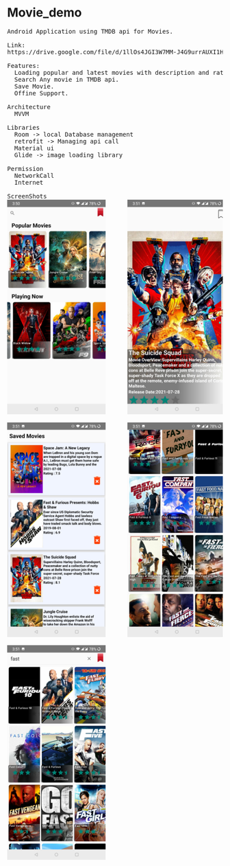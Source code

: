 # Movie_demo
<pre>
Android Application using TMDB api for Movies.

Link:
https://drive.google.com/file/d/1llOs4JGI3W7MM-J4G9urrAUXI1H-fyGc/view?usp=sharing

Features:
  Loading popular and latest movies with description and rating.
  Search Any movie in TMDB api.
  Save Movie.
  Offine Support.
  
Architecture
  MVVM
 
Libraries
  Room -> local Database management
  retrofit -> Managing api call
  Material ui 
  Glide -> image loading library
  
Permission 
  NetworkCall
  Internet
  
ScreenShots
<img src="https://github.com/DhvanilVadher/Movie_demo/blob/master/Screenshot_20210820-035040.jpg" alt="screenshot of app"  height="500">      <img src="https://github.com/DhvanilVadher/Movie_demo/blob/master/Screenshot_20210820-035101.jpg" alt="screenshot of app"  height="500">

<img src="https://github.com/DhvanilVadher/Movie_demo/blob/master/Screenshot_20210820-035124.jpg" alt="screenshot of app"  height="500">      <img src="https://github.com/DhvanilVadher/Movie_demo/blob/master/Screenshot_20210820-035141.jpg" alt="screenshot of app"  height="500">

<img src="https://github.com/DhvanilVadher/Movie_demo/blob/master/Screenshot_20210820-035146.jpg" alt="screenshot of app"  height="500">
</pre>
